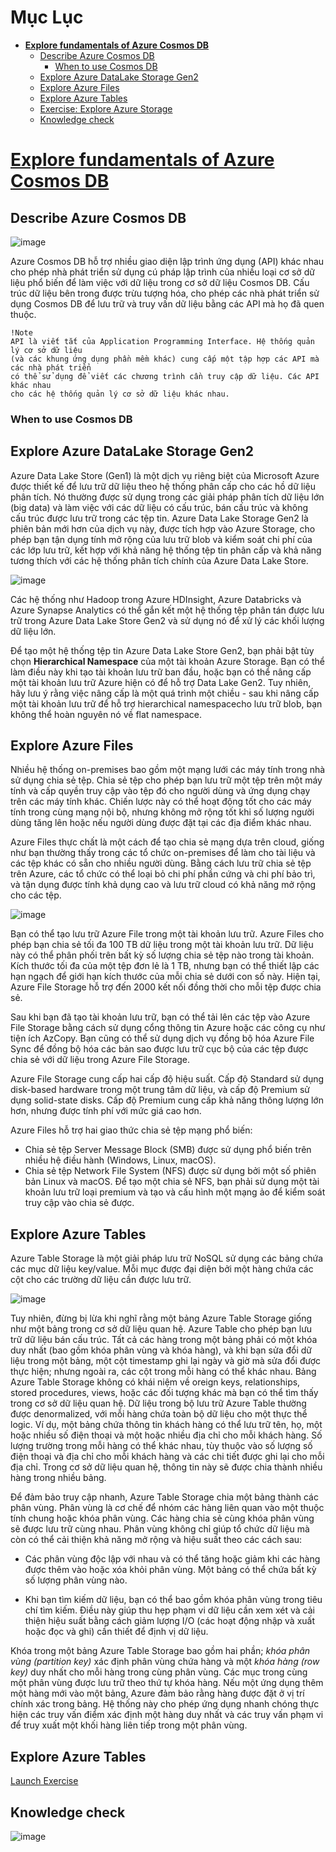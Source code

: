 # Mục Lục

* [**Explore fundamentals of Azure Cosmos DB**](#M01)
    - [Describe Azure Cosmos DB](#M01.1)
      + [When to use Cosmos DB](#M01.1.1)
    - [Explore Azure DataLake Storage Gen2](#M01.2)
    - [Explore Azure Files](#M01.3)
    - [Explore Azure Tables](#M01.4)
    - [Exercise: Explore Azure Storage](#M01.5)
    - [Knowledge check](#M01.6)










<a name="M01"></a>
# [Explore fundamentals of Azure Cosmos DB](https://learn.microsoft.com/en-us/training/modules/explore-non-relational-data-stores-azure/)



<a name="M01.1"></a>
## Describe Azure Cosmos DB

![image](https://user-images.githubusercontent.com/62134515/222652171-7bb15027-99e7-49e3-88b8-22fbd093c735.png)

Azure Cosmos DB hỗ trợ nhiều giao diện lập trình ứng dụng (API) khác nhau cho phép nhà phát triển sử dụng cú pháp lập trình của nhiều loại cơ sở dữ liệu phổ biến để làm việc với dữ liệu trong cơ sở dữ liệu Cosmos DB. Cấu trúc dữ liệu bên trong được trừu tượng hóa, cho phép các nhà phát triển sử dụng Cosmos DB để lưu trữ và truy vấn dữ liệu bằng các API mà họ đã quen thuộc.

```
!Note
API là viết tắt của Application Programming Interface. Hệ thống quản lý cơ sở dữ liệu 
(và các khung ứng dụng phần mềm khác) cung cấp một tập hợp các API mà các nhà phát triển 
có thể sử dụng để viết các chương trình cần truy cập dữ liệu. Các API khác nhau 
cho các hệ thống quản lý cơ sở dữ liệu khác nhau.
```







<a name="M01.1.1"></a>
### When to use Cosmos DB











<a name="M01.2"></a>
## Explore Azure DataLake Storage Gen2

Azure Data Lake Store (Gen1) là một dịch vụ riêng biệt của Microsoft Azure được thiết kế để lưu trữ dữ liệu theo hệ thống phân cấp cho các hồ dữ liệu phân tích. Nó thường được sử dụng trong các giải pháp phân tích dữ liệu lớn (big data) và làm việc với các dữ liệu có cấu trúc, bán cấu trúc và không cấu trúc được lưu trữ trong các tệp tin. Azure Data Lake Storage Gen2 là phiên bản mới hơn của dịch vụ này, được tích hợp vào Azure Storage, cho phép bạn tận dụng tính mở rộng của lưu trữ blob và kiểm soát chi phí của các lớp lưu trữ, kết hợp với khả năng hệ thống tệp tin phân cấp và khả năng tương thích với các hệ thống phân tích chính của Azure Data Lake Store.

![image](https://user-images.githubusercontent.com/62134515/222390315-26a738b7-1941-4043-a95f-53983123afa5.png)

Các hệ thống như Hadoop trong Azure HDInsight, Azure Databricks và Azure Synapse Analytics có thể gắn kết một hệ thống tệp phân tán được lưu trữ trong Azure Data Lake Store Gen2 và sử dụng nó để xử lý các khối lượng dữ liệu lớn.

Để tạo một hệ thống tệp tin Azure Data Lake Store Gen2, bạn phải bật tùy chọn **Hierarchical Namespace** của một tài khoản Azure Storage. Bạn có thể làm điều này khi tạo tài khoản lưu trữ ban đầu, hoặc bạn có thể nâng cấp một tài khoản lưu trữ Azure hiện có để hỗ trợ Data Lake Gen2. Tuy nhiên, hãy lưu ý rằng việc nâng cấp là một quá trình một chiều - sau khi nâng cấp một tài khoản lưu trữ để hỗ trợ hierarchical namespacecho lưu trữ blob, bạn không thể hoàn nguyên nó về flat namespace.











<a name="M01.3"></a>
## Explore Azure Files

Nhiều hệ thống on-premises bao gồm một mạng lưới các máy tính trong nhà sử dụng chia sẻ tệp. Chia sẻ tệp cho phép bạn lưu trữ một tệp trên một máy tính và cấp quyền truy cập vào tệp đó cho người dùng và ứng dụng chạy trên các máy tính khác. Chiến lược này có thể hoạt động tốt cho các máy tính trong cùng mạng nội bộ, nhưng không mở rộng tốt khi số lượng người dùng tăng lên hoặc nếu người dùng được đặt tại các địa điểm khác nhau.

Azure Files thực chất là một cách để tạo chia sẻ mạng dựa trên cloud, giống như bạn thường thấy trong các tổ chức on-premises để làm cho tài liệu và các tệp khác có sẵn cho nhiều người dùng. Bằng cách lưu trữ chia sẻ tệp trên Azure, các tổ chức có thể loại bỏ chi phí phần cứng và chi phí bảo trì, và tận dụng được tính khả dụng cao và lưu trữ cloud có khả năng mở rộng cho các tệp.

![image](https://user-images.githubusercontent.com/62134515/222397747-d1ea6507-0e77-4fa5-a948-c479bc452b65.png)

Bạn có thể tạo lưu trữ Azure File trong một tài khoản lưu trữ. Azure Files cho phép bạn chia sẻ tối đa 100 TB dữ liệu trong một tài khoản lưu trữ. Dữ liệu này có thể phân phối trên bất kỳ số lượng chia sẻ tệp nào trong tài khoản. Kích thước tối đa của một tệp đơn lẻ là 1 TB, nhưng bạn có thể thiết lập các hạn ngạch để giới hạn kích thước của mỗi chia sẻ dưới con số này. Hiện tại, Azure File Storage hỗ trợ đến 2000 kết nối đồng thời cho mỗi tệp được chia sẻ.

Sau khi bạn đã tạo tài khoản lưu trữ, bạn có thể tải lên các tệp vào Azure File Storage bằng cách sử dụng cổng thông tin Azure hoặc các công cụ như tiện ích AzCopy. Bạn cũng có thể sử dụng dịch vụ đồng bộ hóa Azure File Sync để đồng bộ hóa các bản sao được lưu trữ cục bộ của các tệp được chia sẻ với dữ liệu trong Azure File Storage.

Azure File Storage cung cấp hai cấp độ hiệu suất. Cấp độ Standard sử dụng disk-based hardware trong một trung tâm dữ liệu, và cấp độ Premium sử dụng solid-state disks. Cấp độ Premium cung cấp khả năng thông lượng lớn hơn, nhưng được tính phí với mức giá cao hơn.

Azure Files hỗ trợ hai giao thức chia sẻ tệp mạng phổ biến:

- Chia sẻ tệp Server Message Block (SMB) được sử dụng phổ biến trên nhiều hệ điều hành (Windows, Linux, macOS).
- Chia sẻ tệp Network File System (NFS) được sử dụng bởi một số phiên bản Linux và macOS. Để tạo một chia sẻ NFS, bạn phải sử dụng một tài khoản lưu trữ loại premium và tạo và cấu hình một mạng ảo để kiểm soát truy cập vào chia sẻ được.











<a name="M01.4"></a>
## Explore Azure Tables

Azure Table Storage là một giải pháp lưu trữ NoSQL sử dụng các bảng chứa các mục dữ liệu key/value. Mỗi mục được đại diện bởi một hàng chứa các cột cho các trường dữ liệu cần được lưu trữ.

![image](https://user-images.githubusercontent.com/62134515/222404588-f1d8709e-2009-41f1-9966-2bff7f5bbdc3.png)

Tuy nhiên, đừng bị lừa khi nghĩ rằng một bảng Azure Table Storage giống như một bảng trong cơ sở dữ liệu quan hệ. Azure Table cho phép bạn lưu trữ dữ liệu bán cấu trúc. Tất cả các hàng trong một bảng phải có một khóa duy nhất (bao gồm khóa phân vùng và khóa hàng), và khi bạn sửa đổi dữ liệu trong một bảng, một cột timestamp ghi lại ngày và giờ mà sửa đổi được thực hiện; nhưng ngoài ra, các cột trong mỗi hàng có thể khác nhau. Bảng Azure Table Storage không có khái niệm về oreign keys, relationships, stored procedures, views, hoặc các đối tượng khác mà bạn có thể tìm thấy trong cơ sở dữ liệu quan hệ. Dữ liệu trong bộ lưu trữ Azure Table thường được denormalized, với mỗi hàng chứa toàn bộ dữ liệu cho một thực thể logic. Ví dụ, một bảng chứa thông tin khách hàng có thể lưu trữ tên, họ, một hoặc nhiều số điện thoại và một hoặc nhiều địa chỉ cho mỗi khách hàng. Số lượng trường trong mỗi hàng có thể khác nhau, tùy thuộc vào số lượng số điện thoại và địa chỉ cho mỗi khách hàng và các chi tiết được ghi lại cho mỗi địa chỉ. Trong cơ sở dữ liệu quan hệ, thông tin này sẽ được chia thành nhiều hàng trong nhiều bảng.


Để đảm bảo truy cập nhanh, Azure Table Storage chia một bảng thành các phân vùng. Phân vùng là cơ chế để nhóm các hàng liên quan vào một thuộc tính chung hoặc khóa phân vùng. Các hàng chia sẻ cùng khóa phân vùng sẽ được lưu trữ cùng nhau. Phân vùng không chỉ giúp tổ chức dữ liệu mà còn có thể cải thiện khả năng mở rộng và hiệu suất theo các cách sau:

- Các phân vùng độc lập với nhau và có thể tăng hoặc giảm khi các hàng được thêm vào hoặc xóa khỏi phân vùng. Một bảng có thể chứa bất kỳ số lượng phân vùng nào.

- Khi bạn tìm kiếm dữ liệu, bạn có thể bao gồm khóa phân vùng trong tiêu chí tìm kiếm. Điều này giúp thu hẹp phạm vi dữ liệu cần xem xét và cải thiện hiệu suất bằng cách giảm lượng I/O (các hoạt động nhập và xuất hoặc đọc và ghi) cần thiết để định vị dữ liệu.

Khóa trong một bảng Azure Table Storage bao gồm hai phần; *khóa phân vùng (partition key)* xác định phân vùng chứa hàng và một *khóa hàng (row key)* duy nhất cho mỗi hàng trong cùng phân vùng. Các mục trong cùng một phân vùng được lưu trữ theo thứ tự khóa hàng. Nếu một ứng dụng thêm một hàng mới vào một bảng, Azure đảm bảo rằng hàng được đặt ở vị trí chính xác trong bảng. Hệ thống này cho phép ứng dụng nhanh chóng thực hiện các truy vấn điểm xác định một hàng duy nhất và các truy vấn phạm vi để truy xuất một khối hàng liên tiếp trong một phân vùng.









<a name="M01.4"></a>
## Explore Azure Tables

[Launch Exercise](https://microsoftlearning.github.io/DP-900T00A-Azure-Data-Fundamentals/Instructions/Labs/dp900-02-storage-lab.html)








<a name="M01.6"></a>
## Knowledge check

![image](https://user-images.githubusercontent.com/62134515/222419553-3df76bbd-01ee-4fb2-91b6-391c59cebf97.png)













